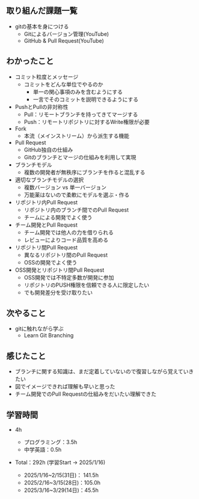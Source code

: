 ## 取り組んだ課題一覧
- gitの基本を身につける
  - Gitによるバージョン管理(YouTube)
  - GitHub & Pull Request(YouTube)
## わかったこと
- コミット粒度とメッセージ
    - コミットをどんな単位でやるのか
        - 単一の関心事項のみを含むようにする
        - 一言でそのコミットを説明できるようにする
- PushとPullの非対称性
    - Pull：リモートブランチを持ってきてマージする
    - Push：リモートリポジトリに対するWrite権限が必要
- Fork
    - 本流（メインストリーム）から派生する機能
- Pull Request
    - GitHub独自の仕組み
    - Gitのブランチとマージの仕組みを利用して実現
- ブランチモデル
    - 複数の開発者が無秩序にブランチを作ると混乱する
- 適切なブランチモデルの選択
    - 複数バージョン vs 単一バージョン
    - 万能薬はないので柔軟にモデルを選ぶ・作る
- リポジトリ内Pull Request
    - リポジトリ内のブランチ間でのPull Request
    - チームによる開発でよく使う
- チーム開発とPull Request
    - チーム開発では他人の力を借りられる
    - レビューによりコード品質を高める
- リポジトリ間Pull Request
    - 異なるリポジトリ間のPull Request
    - OSSの開発でよく使う
- OSS開発とリポジトリ間Pull Request
    - OSS開発では不特定多数が開発に参加
    - リポジトリのPUSH権限を信頼できる人に限定したい
    - でも開発差分を受け取りたい
## 次やること
- gitに触れながら学ぶ
  - Learn Git Branching
## 感じたこと
- ブランチに関する知識は、まだ定着していないので復習しながら覚えていきたい
- 図でイメージできれば理解も早いと思った
- チーム開発でのPull Requestの仕組みをだいたい理解できた
## 学習時間
- 4h
  - プログラミング：3.5h
  - 中学英語：0.5h

- Total：292h (学習Start → 2025/1/16)
  - 2025/1/16~2/15(31日)： 141.5h
  - 2025/2/16~3/15(28日)：105.0h
  - 2025/3/16~3/29(14日)：45.5h
